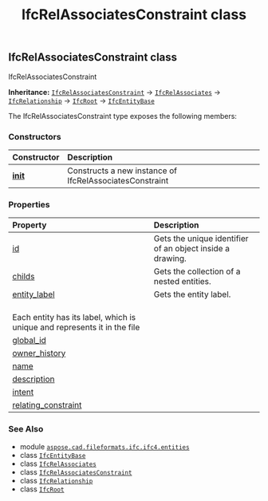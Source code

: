 ﻿---
title: IfcRelAssociatesConstraint class
second_title: Aspose.CAD for Python via .NET API References
description: 
type: docs
weight: 5290
url: /python-net/aspose.cad.fileformats.ifc.ifc4.entities/ifcrelassociatesconstraint/
is_root: false
---

## IfcRelAssociatesConstraint class

IfcRelAssociatesConstraint



**Inheritance:** [`IfcRelAssociatesConstraint`](/cad/python-net/aspose.cad.fileformats.ifc.ifc4.entities/ifcrelassociatesconstraint) → 
[`IfcRelAssociates`](/cad/python-net/aspose.cad.fileformats.ifc.ifc4.entities/ifcrelassociates) → 
[`IfcRelationship`](/cad/python-net/aspose.cad.fileformats.ifc.ifc4.entities/ifcrelationship) → 
[`IfcRoot`](/cad/python-net/aspose.cad.fileformats.ifc.ifc4.entities/ifcroot) → 
[`IfcEntityBase`](/cad/python-net/aspose.cad.fileformats.ifc/ifcentitybase)



The IfcRelAssociatesConstraint type exposes the following members:

### Constructors
| Constructor | Description |
| :- | :- |
| [__init__](/cad/python-net/aspose.cad.fileformats.ifc.ifc4.entities/ifcrelassociatesconstraint/__init__/#) | Constructs a new instance of IfcRelAssociatesConstraint |


### Properties
| Property | Description |
| :- | :- |
| [id](/cad/python-net/aspose.cad.fileformats.ifc.ifc4.entities/ifcrelassociatesconstraint/id) | Gets the unique identifier of an object inside a drawing. |
| [childs](/cad/python-net/aspose.cad.fileformats.ifc.ifc4.entities/ifcrelassociatesconstraint/childs) | Gets the collection of a nested entities. |
| [entity_label](/cad/python-net/aspose.cad.fileformats.ifc.ifc4.entities/ifcrelassociatesconstraint/entity_label) | Gets the entity label.<br/>Each entity has its label, which is unique and represents it in the file |
| [global_id](/cad/python-net/aspose.cad.fileformats.ifc.ifc4.entities/ifcrelassociatesconstraint/global_id) |  |
| [owner_history](/cad/python-net/aspose.cad.fileformats.ifc.ifc4.entities/ifcrelassociatesconstraint/owner_history) |  |
| [name](/cad/python-net/aspose.cad.fileformats.ifc.ifc4.entities/ifcrelassociatesconstraint/name) |  |
| [description](/cad/python-net/aspose.cad.fileformats.ifc.ifc4.entities/ifcrelassociatesconstraint/description) |  |
| [intent](/cad/python-net/aspose.cad.fileformats.ifc.ifc4.entities/ifcrelassociatesconstraint/intent) |  |
| [relating_constraint](/cad/python-net/aspose.cad.fileformats.ifc.ifc4.entities/ifcrelassociatesconstraint/relating_constraint) |  |



### See Also
* module [`aspose.cad.fileformats.ifc.ifc4.entities`](..)
* class [`IfcEntityBase`](/cad/python-net/aspose.cad.fileformats.ifc/ifcentitybase)
* class [`IfcRelAssociates`](/cad/python-net/aspose.cad.fileformats.ifc.ifc4.entities/ifcrelassociates)
* class [`IfcRelAssociatesConstraint`](/cad/python-net/aspose.cad.fileformats.ifc.ifc4.entities/ifcrelassociatesconstraint)
* class [`IfcRelationship`](/cad/python-net/aspose.cad.fileformats.ifc.ifc4.entities/ifcrelationship)
* class [`IfcRoot`](/cad/python-net/aspose.cad.fileformats.ifc.ifc4.entities/ifcroot)
